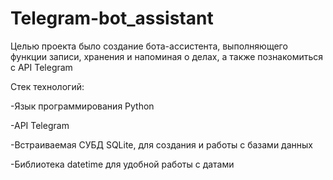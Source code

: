 # Telegram-bot_assistant

Целью проекта было создание бота-ассистента, выполняющего функции записи, хранения и напоминая о делах, а также познакомиться с API Telegram

Стек технологий:


-Язык программирования Python

-API Telegram

-Встраиваемая СУБД SQLite, для создания и работы с базами данных

-Библиотека datetime для удобной работы с датами

